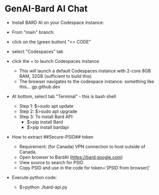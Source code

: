# GenAI-Bard AI Chat

  * Install BARD AI on your Codespace instance:
  
  - From "main" branch:
   - click on the (green button) "<> CODE"
   - select "Codespaces" tab
   - click the + to launch Codespaces instance
      * This will launch a default Codespaces instance with 2-core 8GB RAM, 32GB (sufficient to build this)
      * The browser navigates to the codespace instance: something like this... <some random name>gp.github.dev
  
   - At bottom, select tab "Terminal" - this is bash shell

     * Step 1: $>sudo apt update
     * Step 2: $>sudo apt upgrade
     * Step 3: To install Bard API:
        * $>pip install Bard
        * $>pip install bardapi

   * How to extract ##Secure-PSID## token
      * Requirement: (for Canada) VPN connection to host outside of Canada.
      * Open browser to BardAI (https://bard.google.com)
      * View source to search for PSID
      * Copy PSID and use in the code for token='[PSID from browser]'


  * Execute python code:
      * $>python ./bard-api.py

